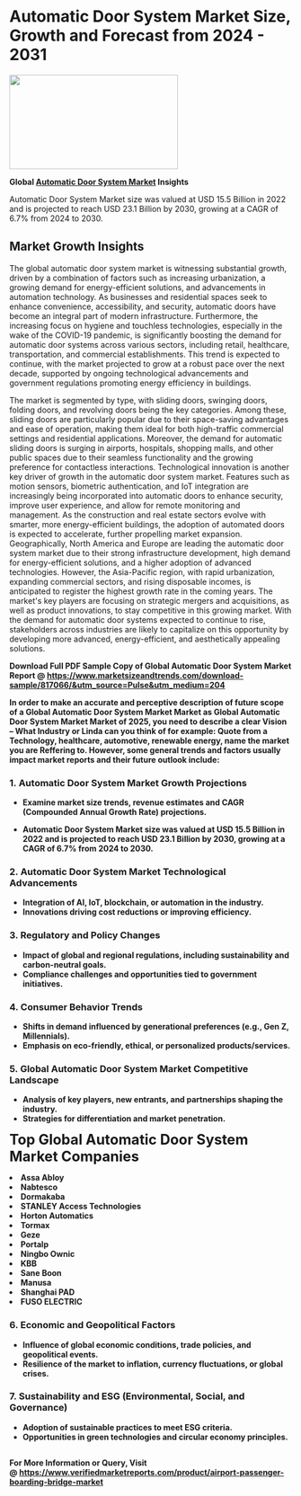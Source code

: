 <H1>Automatic Door System Market Size, Growth and Forecast from 2024 - 2031</H1><img class="aligncenter size-medium wp-image-584254" src="https://thirdeyenews.in/wp-content/uploads/2024/09/Global-Market-Research-300x168.jpeg" alt="" width="300" height="168" /><p><strong>Global&nbsp;<a href="https://www.marketsizeandtrends.com/download-sample/817066/&amp;utm_source=Pulse&amp;utm_medium=204">Automatic Door System Market</a> Insights</strong></p><p>Automatic Door System Market size was valued at USD 15.5 Billion in 2022 and is projected to reach USD 23.1 Billion by 2030, growing at a CAGR of 6.7% from 2024 to 2030.</p><p><h2>Market Growth Insights</h2> <p>The global automatic door system market is witnessing substantial growth, driven by a combination of factors such as increasing urbanization, a growing demand for energy-efficient solutions, and advancements in automation technology. As businesses and residential spaces seek to enhance convenience, accessibility, and security, automatic doors have become an integral part of modern infrastructure. Furthermore, the increasing focus on hygiene and touchless technologies, especially in the wake of the COVID-19 pandemic, is significantly boosting the demand for automatic door systems across various sectors, including retail, healthcare, transportation, and commercial establishments. This trend is expected to continue, with the market projected to grow at a robust pace over the next decade, supported by ongoing technological advancements and government regulations promoting energy efficiency in buildings.</p> <p><strong></strong></p> <p>The market is segmented by type, with sliding doors, swinging doors, folding doors, and revolving doors being the key categories. Among these, sliding doors are particularly popular due to their space-saving advantages and ease of operation, making them ideal for both high-traffic commercial settings and residential applications. Moreover, the demand for automatic sliding doors is surging in airports, hospitals, shopping malls, and other public spaces due to their seamless functionality and the growing preference for contactless interactions. Technological innovation is another key driver of growth in the automatic door system market. Features such as motion sensors, biometric authentication, and IoT integration are increasingly being incorporated into automatic doors to enhance security, improve user experience, and allow for remote monitoring and management. As the construction and real estate sectors evolve with smarter, more energy-efficient buildings, the adoption of automated doors is expected to accelerate, further propelling market expansion. Geographically, North America and Europe are leading the automatic door system market due to their strong infrastructure development, high demand for energy-efficient solutions, and a higher adoption of advanced technologies. However, the Asia-Pacific region, with rapid urbanization, expanding commercial sectors, and rising disposable incomes, is anticipated to register the highest growth rate in the coming years. The market's key players are focusing on strategic mergers and acquisitions, as well as product innovations, to stay competitive in this growing market. With the demand for automatic door systems expected to continue to rise, stakeholders across industries are likely to capitalize on this opportunity by developing more advanced, energy-efficient, and aesthetically appealing solutions.</p> <p><strong></p><p><span class=""><strong>Download Full PDF Sample Copy of Global Automatic Door System Market Report</strong> @ <a href="https://www.marketsizeandtrends.com/download-sample/817066/&amp;utm_source=Pulse&amp;utm_medium=204" target="_blank">https://www.marketsizeandtrends.com/download-sample/817066/&amp;utm_source=Pulse&amp;utm_medium=204</a></span></p><p>In order to make an accurate and perceptive description of future scope of a Global&nbsp;Automatic Door System Market Market as Global&nbsp;Automatic Door System Market Market of 2025, you need to describe a clear Vision &ndash; What Industry or Linda can you think of for example: Quote from a Technology, healthcare, automotive, renewable energy, name the market you are Reffering to. However, some general trends and factors usually impact market reports and their future outlook include:</p><h3>1.&nbsp;<strong>Automatic Door System Market Growth Projections</strong></h3><ul><li>Examine market size trends, revenue estimates and CAGR (Compounded Annual Growth Rate) projections.</li><li><p>Automatic Door System Market size was valued at USD 15.5 Billion in 2022 and is projected to reach USD 23.1 Billion by 2030, growing at a CAGR of 6.7% from 2024 to 2030.</p></li></ul><h3>2.&nbsp;<strong>Automatic Door System Market Technological Advancements</strong></h3><ul><li>Integration of AI, IoT, blockchain, or automation in the industry.</li><li>Innovations driving cost reductions or improving efficiency.</li></ul><h3>3.&nbsp;<strong>Regulatory and Policy Changes</strong></h3><ul><li>Impact of global and regional regulations, including sustainability and carbon-neutral goals.</li><li>Compliance challenges and opportunities tied to government initiatives.</li></ul><h3>4.&nbsp;<strong>Consumer Behavior Trends</strong></h3><ul><li>Shifts in demand influenced by generational preferences (e.g., Gen Z, Millennials).</li><li>Emphasis on eco-friendly, ethical, or personalized products/services.</li></ul><h3>5.&nbsp;<strong>Global Automatic Door System Market Competitive Landscape</strong></h3><ul><li>Analysis of key players, new entrants, and partnerships shaping the industry.</li><li>Strategies for differentiation and market penetration.</li></ul><p data-pm-slice="1 1 []"><span style="color: inherit; font-family: inherit; font-size: 25px;">Top Global Automatic Door System Market Companies</span></p><div class="" data-test-id=""><p><li>Assa Abloy</li><li> Nabtesco</li><li> Dormakaba</li><li> STANLEY Access Technologies</li><li> Horton Automatics</li><li> Tormax</li><li> Geze</li><li> Portalp</li><li> Ningbo Ownic</li><li> KBB</li><li> Sane Boon</li><li> Manusa</li><li> Shanghai PAD</li><li> FUSO ELECTRIC</li></p></div><h3>6.&nbsp;<strong>Economic and Geopolitical Factors</strong></h3><ul><li>Influence of global economic conditions, trade policies, and geopolitical events.</li><li>Resilience of the market to inflation, currency fluctuations, or global crises.</li></ul><h3>7.&nbsp;<strong>Sustainability and ESG (Environmental, Social, and Governance)</strong></h3><ul><li>Adoption of sustainable practices to meet ESG criteria.</li><li>Opportunities in green technologies and circular economy principles.</li></ul><h2><strong style="font-size: 14px;">For More Information or Query, Visit @&nbsp;</strong><a style="background-color: #ffffff; font-size: 14px;" href="https://www.marketsizeandtrends.com/report/automatic-door-system-market/" target="_blank">https://www.verifiedmarketreports.com/product/airport-passenger-boarding-bridge-market</a></h2>
